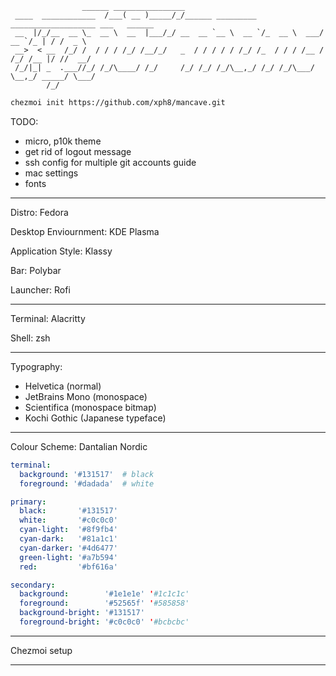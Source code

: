 ```
                ______ ________________                                                  
 ____  ____________  /___( __ )_____/_/______ _________ ___________________ ___   ______ 
 __  |/_/__  __ \_  __ \  __  |___/_/ __  __ `__ \  __ `/_  __ \  ___/  __ `/_ | / /  _ \
 __>  < __  /_/ /  / / / /_/ /__/_/   _  / / / / / /_/ /_  / / / /__ / /_/ /__ |/ //  __/
 /_/|_| _  .___//_/ /_/\____/ /_/     /_/ /_/ /_/\__,_/ /_/ /_/\___/ \__,_/ _____/ \___/ 
        /_/                                                                               
```

```bash
chezmoi init https://github.com/xph8/mancave.git
```

TODO:
- micro, p10k theme
- get rid of logout message
- ssh config for multiple git accounts guide
- mac settings
- fonts

* * *

Distro: Fedora

Desktop Enviournment: KDE Plasma

Application Style: Klassy

Bar: Polybar

Launcher: Rofi

* * *

Terminal: Alacritty

Shell: zsh

* * *

Typography:
- Helvetica (normal)
- JetBrains Mono (monospace)
- Scientifica (monospace bitmap)
- Kochi Gothic (Japanese typeface)

* * *

Colour Scheme: Dantalian Nordic

```yaml
terminal:
  background: '#131517'  # black
  foreground: '#dadada'  # white

primary:
  black:       '#131517'
  white:       '#c0c0c0'
  cyan-light:  '#8f9fb4'
  cyan-dark:   '#81a1c1'
  cyan-darker: '#4d6477'
  green-light: '#a7b594'
  red:         '#bf616a'

secondary:
  background:        '#1e1e1e' '#1c1c1c'
  foreground:        '#52565f' '#585858'
  background-bright: '#131517'
  foreground-bright: '#c0c0c0' '#bcbcbc'
```

* * *

Chezmoi setup

* * *
